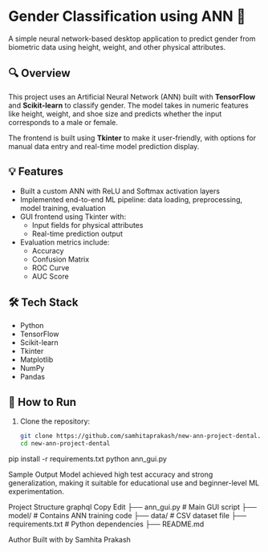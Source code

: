 # Gender Classification using ANN 🧠

A simple neural network-based desktop application to predict gender from biometric data using height, weight, and other physical attributes.

## 🔍 Overview

This project uses an Artificial Neural Network (ANN) built with **TensorFlow** and **Scikit-learn** to classify gender. The model takes in numeric features like height, weight, and shoe size and predicts whether the input corresponds to a male or female.

The frontend is built using **Tkinter** to make it user-friendly, with options for manual data entry and real-time model prediction display.

## 💡 Features

- Built a custom ANN with ReLU and Softmax activation layers
- Implemented end-to-end ML pipeline: data loading, preprocessing, model training, evaluation
- GUI frontend using Tkinter with:
  - Input fields for physical attributes
  - Real-time prediction output
- Evaluation metrics include:
  - Accuracy
  - Confusion Matrix
  - ROC Curve
  - AUC Score

## 🛠️ Tech Stack

- Python
- TensorFlow
- Scikit-learn
- Tkinter
- Matplotlib
- NumPy
- Pandas

## 🚀 How to Run

1. Clone the repository:
   ```bash
   git clone https://github.com/samhitaprakash/new-ann-project-dental.git
   cd new-ann-project-dental
pip install -r requirements.txt
python ann_gui.py

 Sample Output
Model achieved high test accuracy and strong generalization, making it suitable for educational use and beginner-level ML experimentation.

Project Structure
graphql
Copy
Edit
├── ann_gui.py              # Main GUI script
├── model/                  # Contains ANN training code
├── data/                   # CSV dataset file
├── requirements.txt        # Python dependencies
├── README.md 

Author
Built with by Samhita Prakash
